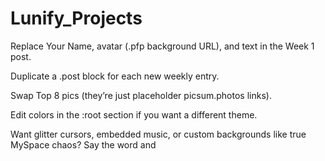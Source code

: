 # Lunify_Projects

Replace Your Name, avatar (.pfp background URL), and text in the Week 1 post.

Duplicate a .post block for each new weekly entry.

Swap Top 8 pics (they’re just placeholder picsum.photos links).

Edit colors in the :root section if you want a different theme.

Want glitter cursors, embedded music, or custom backgrounds like true MySpace chaos? Say the word and
